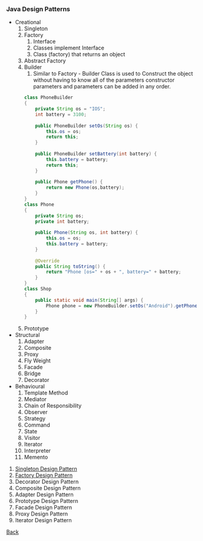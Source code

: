 ### Java Design Patterns

* Creational
  1. Singleton
  1. Factory
      1. Interface
      1. Classes implement Interface
      1. Class (factory) that returns an object 
  1. Abstract Factory
  1. Builder
      1. Similar to Factory - Builder Class is used to Construct the object without having to know all of the parameters constructor parameters and parameters can be added in any order.
      ```java
      class PhoneBuilder
      {
          private String os = "IOS";
          int battery = 3100;
          
          public PhoneBuilder setOs(String os) {
              this.os = os;
              return this;
          }
          
          public PhoneBuilder setBattery(int battery) {
              this.battery = battery;
              return this;
          }
          
          public Phone getPhone() {
              return new Phone(os,battery);
          }
      }
      class Phone
      {
          private String os;
          private int battery;
          
          public Phone(String os, int battery) {
              this.os = os;
              this.battery = battery;
          }
          
          @Override
          public String toString() {
              return "Phone [os=" + os + ", battery=" + battery;
          }
      }
      class Shop
      {
          public static void main(String[] args) {
              Phone phone = new PhoneBuilder.setOs("Android").getPhone();
          }
      }
      ```
  1. Prototype
* Structural
  1. Adapter
  1. Composite
  1. Proxy
  1. Fly Weight
  1. Facade
  1. Bridge
  1. Decorator
* Behavioural
  1. Template Method
  1. Mediator
  1. Chain of Responsibility
  1. Observer
  1. Strategy
  1. Command
  1. State
  1. Visitor
  1. Iterator
  1. Interpreter
  1. Memento

1. [Singleton Design Pattern](singleton/README.md)
1. [Factory Design Pattern](https://howtodoinjava.com/design-patterns/creational/implementing-factory-design-pattern-in-java/)
1. Decorator Design Pattern
1. Composite Design Pattern
1. Adapter Design Pattern
1. Prototype Design Pattern
1. Facade Design Pattern
1. Proxy Design Pattern
1. Iterator Design Pattern

[Back](../../../tree/java/)

